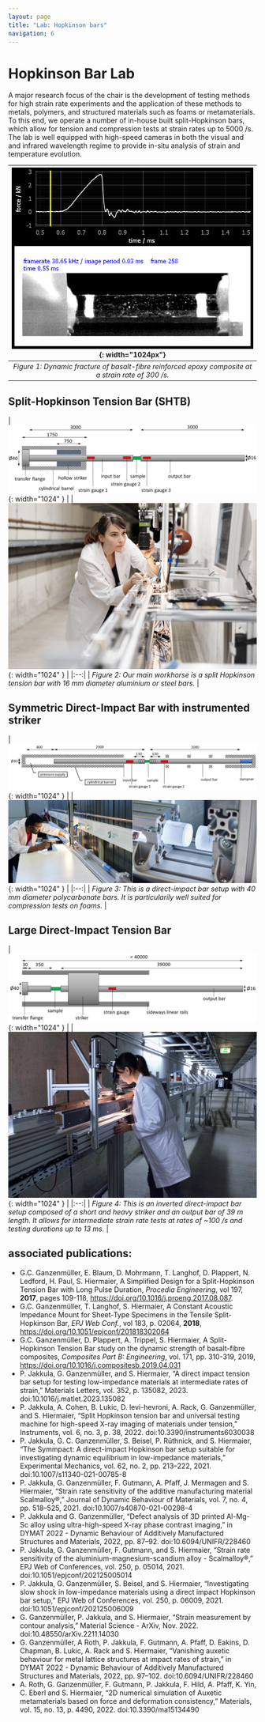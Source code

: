 ```yaml
---
layout: page
title: "Lab: Hopkinson bars"
navigation: 6
---
```


# Hopkinson Bar Lab

A major research focus of the chair is the development of testing methods for high strain rate experiments and the application of these methods to metals, polymers, and structured materials such as foams or metamaterials. To this end, we operate a number of in-house built split-Hopkinson bars, which allow for tension and compression tests at strain rates up to 5000 /s. The lab is well equipped with high-speed cameras in both the visual and and infrared wavelength regime to provide in-situ analysis of strain and temperature evolution.


| ![SHTB 1](/images/research/dynamic/BFRP_dynamic_fracture.gif){: width="1024px"} |
|:--:|
| *Figure 1: Dynamic fracture of basalt-fibre reinforced epoxy composite at a strain rate of 300 /s.* |


## Split-Hopkinson Tension Bar (SHTB)

| ![SHTB Sketch](/images/research/dynamic/SHTB_Sketch.png){: width="1024" } |
| ![SHTB 2](/images/research/dynamic/SHTB_Antonina.jpg){: width="1024" } |
|:--:|
| *Figure 2: Our main workhorse is a split Hopkinson tension bar with 16 mm diameter aluminium or steel bars.* |


## Symmetric Direct-Impact Bar with instrumented striker

| ![Symmpact](/images/research/dynamic/Symmpact_Sketch.png){: width="1024" } |
| ![Symmpact](/images/research/dynamic/Symmpact.jpg){: width="1024" } |
|:--:|
| *Figure 3: This is a direct-impact bar setup with 40 mm diameter polycarbonate bars. It is particularily well suited for compression tests on foams.* |


## Large Direct-Impact Tension Bar

| ![DITB Sketch](/images/research/dynamic/DITB_Sketch.png){: width="1024" } |
| ![DITB](/images/research/dynamic/DITB.jpg){: width="1024" } |
|:--:|
| *Figure 4: This is an inverted direct-impact bar setup composed of a short and heavy striker and an output bar of 39 m length. It allows for intermediate strain rate tests at rates of ~100 /s and testing durations up to 13 ms.* |




## associated publications:
- G.C. Ganzenmüller, E. Blaum, D. Mohrmann, T. Langhof, D. Plappert, N. Ledford, H. Paul, S. Hiermaier,
A Simplified Design for a Split-Hopkinson Tension Bar with Long Pulse Duration, *Procedia Engineering*, vol 197, **2017**,
pages 109-118, https://doi.org/10.1016/j.proeng.2017.08.087.
- G.C. Ganzenmüller, T. Langhof, S. Hiermaier, A Constant Acoustic Impedance Mount for Sheet-Type Specimens in the Tensile Split-Hopkinson Bar, *EPJ Web Conf.*, vol 183, p. 02064, **2018**, https://doi.org/10.1051/epjconf/201818302064
- G.C. Ganzenmüller, D. Plappert, A. Trippel, S. Hiermaier, A Split-Hopkinson Tension Bar study on the dynamic strength of basalt-fibre composites, *Composites Part B: Engineering*, vol. 171, pp. 310-319, 2019, https://doi.org/10.1016/j.compositesb.2019.04.031
- P. Jakkula, G. Ganzenmüller, and S. Hiermaier, “A direct impact tension bar setup for testing low-impedance materials at intermediate rates of strain,” Materials Letters, vol. 352, p. 135082, 2023. doi:10.1016/j.matlet.2023.135082
- P. Jakkula, A. Cohen, B. Lukic, D. levi-hevroni, A. Rack, G. Ganzenmüller, and S. Hiermaier, “Split Hopkinson tension bar and universal testing machine for high-speed X-ray imaging of materials under tension,” Instruments, vol. 6, no. 3, p. 38, 2022. doi:10.3390/instruments6030038
- P. Jakkula, G. C. Ganzenmüller, S. Beisel, P. Rüthnick, and S. Hiermaier, “The Symmpact: A direct-impact Hopkinson bar setup suitable for investigating dynamic equilibrium in low-impedance materials,” Experimental Mechanics, vol. 62, no. 2, pp. 213–222, 2021. doi:10.1007/s11340-021-00785-8 
- P. Jakkula, G. Ganzenmüller, F. Gutmann, A. Pfaff, J. Mermagen and S. Hiermaier, “Strain rate sensitivity of the additive manufacturing material Scalmalloy®,” Journal of Dynamic Behaviour of Materials, vol. 7, no. 4, pp. 518–525, 2021. doi:10.1007/s40870-021-00298-4
- P. Jakkula and G. Ganzenmüller, “Defect analysis of 3D printed Al-Mg-Sc alloy using ultra-high-speed X-ray phase contrast imaging,” in DYMAT 2022 - Dynamic Behaviour of Additively Manufactured Structures and Materials, 2022, pp. 87–92. doi:10.6094/UNIFR/228460
- P. Jakkula, G. Ganzenmüller, F. Gutmann, and S. Hiermaier, “Strain rate sensitivity of the aluminium-magnesium-scandium alloy - Scalmalloy®,” EPJ Web of Conferences, vol. 250, p. 05014, 2021. doi:10.1051/epjconf/202125005014
- P. Jakkula, G. Ganzenmüller, S. Beisel, and S. Hiermaier, “Investigating slow shock in low-impedance materials using a direct impact Hopkinson bar setup,” EPJ Web of Conferences, vol. 250, p. 06009, 2021. doi:10.1051/epjconf/202125006009
- G. Ganzenmüller, P. Jakkula, and S. Hiermaier, “Strain measurement by contour analysis,” Material Science - ArXiv, Nov. 2022. doi:10.48550/arXiv.2211.14030
- G. Ganzenmüller, A Roth, P. Jakkula, F. Gutmann, A. Pfaff, D. Eakins, D. Chapman, B. Lukic, A. Rack and S. Hiermaier, “Vanishing auxetic behaviour for metal lattice structures at impact rates of strain,” in DYMAT 2022 - Dynamic Behaviour of Additively Manufactured Structures and Materials, 2022, pp. 97–102. doi:10.6094/UNIFR/228460
- A. Roth, G. Ganzenmüller, F. Gutmann, P. Jakkula, F. Hild, A. Pfaff, K. Yin, C. Eberl and S. Hiermaier, “2D numerical simulation of Auxetic metamaterials based on force and deformation consistency,” Materials, vol. 15, no. 13, p. 4490, 2022. doi:10.3390/ma15134490




